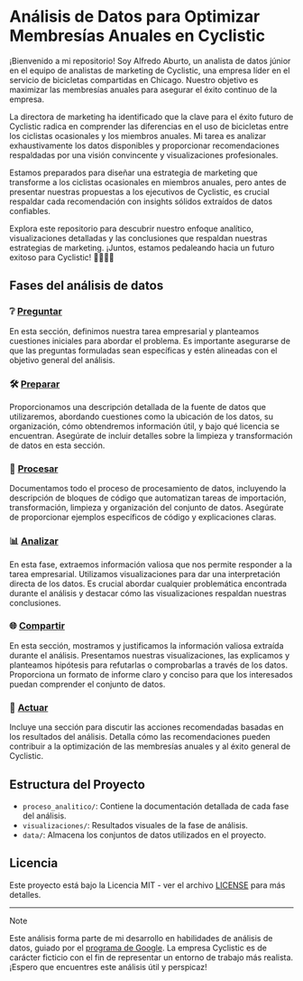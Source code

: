 # Análisis de Datos para Optimizar Membresías Anuales en Cyclistic

¡Bienvenido a mi repositorio! Soy Alfredo Aburto, un analista de datos júnior en el equipo de analistas de marketing de Cyclistic, una empresa líder en el servicio de bicicletas compartidas en Chicago. Nuestro objetivo es maximizar las membresías anuales para asegurar el éxito continuo de la empresa.

La directora de marketing ha identificado que la clave para el éxito futuro de Cyclistic radica en comprender las diferencias en el uso de bicicletas entre los ciclistas ocasionales y los miembros anuales. Mi tarea es analizar exhaustivamente los datos disponibles y proporcionar recomendaciones respaldadas por una visión convincente y visualizaciones profesionales.

Estamos preparados para diseñar una estrategia de marketing que transforme a los ciclistas ocasionales en miembros anuales, pero antes de presentar nuestras propuestas a los ejecutivos de Cyclistic, es crucial respaldar cada recomendación con insights sólidos extraídos de datos confiables.

Explora este repositorio para descubrir nuestro enfoque analítico, visualizaciones detalladas y las conclusiones que respaldan nuestras estrategias de marketing. ¡Juntos, estamos pedaleando hacia un futuro exitoso para Cyclistic! 🚴🏽‍♂️🚀

## Fases del análisis de datos

### ❔ [Preguntar](https://github.com/alabacw74/analisis-datos-bicicletas-compartidas/blob/main/proceso_analitico/preguntar.md "Documentación de la fase inicial")
En esta sección, definimos nuestra tarea empresarial y planteamos cuestiones iniciales para abordar el problema. Es importante asegurarse de que las preguntas formuladas sean específicas y estén alineadas con el objetivo general del análisis.

### 🛠️ [Preparar](https://github.com/alabacw74/analisis-datos-bicicletas-compartidas/blob/main/proceso_analitico/preparar.md "Documentación de la preparación de los datos")
Proporcionamos una descripción detallada de la fuente de datos que utilizaremos, abordando cuestiones como la ubicación de los datos, su organización, cómo obtendremos información útil, y bajo qué licencia se encuentran. Asegúrate de incluir detalles sobre la limpieza y transformación de datos en esta sección.

### 🔄 [Procesar](https://github.com/alabacw74/analisis-datos-bicicletas-compartidas/blob/main/proceso_analitico/Procesar/procesar.md "Documentación del procesamiento de los datos")
Documentamos todo el proceso de procesamiento de datos, incluyendo la descripción de bloques de código que automatizan tareas de importación, transformación, limpieza y organización del conjunto de datos. Asegúrate de proporcionar ejemplos específicos de código y explicaciones claras.

### 📊 [Analizar](https://github.com/alabacw74/analisis-datos-bicicletas-compartidas/blob/main/proceso_analitico/Analizar/analizar.md "Documentación del proceso de análisis")
En esta fase, extraemos información valiosa que nos permite responder a la tarea empresarial. Utilizamos visualizaciones para dar una interpretación directa de los datos. Es crucial abordar cualquier problemática encontrada durante el análisis y destacar cómo las visualizaciones respaldan nuestras conclusiones.

### 🌐 [Compartir](https://github.com/alabacw74/analisis-datos-bicicletas-compartidas/blob/main/proceso_analitico/Compartir/compartir.md "Resumen y discusión de información obtenida")
En esta sección, mostramos y justificamos la información valiosa extraída durante el análisis. Presentamos nuestras visualizaciones, las explicamos y planteamos hipótesis para refutarlas o comprobarlas a través de los datos. Proporciona un formato de informe claro y conciso para que los interesados puedan comprender el conjunto de datos.

### 🚀 [Actuar](https://github.com/alabacw74/analisis-datos-bicicletas-compartidas/blob/main/proceso_analitico/actuar.md "Recomendaciones para actuar")
Incluye una sección para discutir las acciones recomendadas basadas en los resultados del análisis. Detalla cómo las recomendaciones pueden contribuir a la optimización de las membresías anuales y al éxito general de Cyclistic.

## Estructura del Proyecto

- `proceso_analitico/`: Contiene la documentación detallada de cada fase del análisis.
- `visualizaciones/`: Resultados visuales de la fase de análisis.
- `data/`: Almacena los conjuntos de datos utilizados en el proyecto.

## Licencia

Este proyecto está bajo la Licencia MIT - ver el archivo [LICENSE](LICENSE) para más detalles.

---
> [!NOTE]
> Este análisis forma parte de mi desarrollo en habilidades de análisis de datos, guiado por el [programa de Google](https://www.coursera.org/learn/completa-un-caso-practico/supplement/7PGIT/caso-practico-1-como-lograr-el-exito-rapido-de-un-negocio-de-bicicletas). La empresa Cyclistic es de carácter ficticio con el fin de representar un entorno de trabajo más realista. ¡Espero que encuentres este análisis útil y perspicaz!
